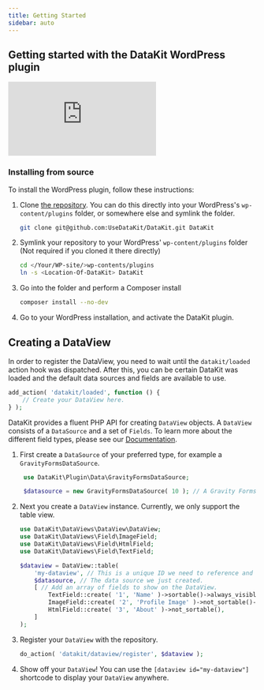 ```yaml
---
title: Getting Started
sidebar: auto
---
```


## Getting started with the DataKit WordPress plugin

<div class="responsive-iframe-container">
    <iframe src="https://www.youtube-nocookie.com/embed/BoCtYkv7QY8?si=CgJPFewh4zMoJ1x1" title="Introduction to DataKit" frameborder="0" allow="accelerometer; autoplay; clipboard-write; encrypted-media; gyroscope; picture-in-picture; web-share" referrerpolicy="strict-origin-when-cross-origin" allowfullscreen></iframe>
</div>

### Installing from source

To install the WordPress plugin, follow these instructions:

1. Clone [the repository](https://github.com/UseDataKit/DataKit). You can do this directly into your WordPress's
   `wp-content/plugins`
   folder, or somewhere else and symlink the folder.

    ```bash
    git clone git@github.com:UseDataKit/DataKit.git DataKit
    ```

2. Symlink your repository to your WordPress' `wp-content/plugins` folder (Not required if you cloned it there directly)

   ```bash
   cd </Your/WP-site/>wp-contents/plugins 
   ln -s <Location-Of-DataKit> DataKit
   ```

3. Go into the folder and perform a Composer install
   ```bash
   composer install --no-dev
   ```

4. Go to your WordPress installation, and activate the DataKit plugin.

## Creating a DataView

In order to register the DataView, you need to wait until the `datakit/loaded` action hook was dispatched. After this,
you can be certain DataKit was loaded and the default data sources and fields are available to use.

```php
add_action( 'datakit/loaded', function () {
    // Create your DataView here.
} );
```

DataKit provides a fluent PHP API for creating `DataView` objects. A `DataView` consists of a `DataSource` and a set of
`Fields`. To learn more about the different field types, please see our [Documentation](SDK/Fields/using-fields).

1. First create a `DataSource` of your preferred type, for example a `GravityFormsDataSource`.
   ```php
    use DataKit\Plugin\Data\GravityFormsDataSource;
   
    $datasource = new GravityFormsDataSource( 10 ); // A Gravity Forms data source for form ID 10. 
    ```
2. Next you create a `DataView` instance. Currently, we only support the table view.
    ```php
    use DataKit\DataViews\DataView\DataView;
    use DataKit\DataViews\Field\ImageField;
    use DataKit\DataViews\Field\HtmlField;
    use DataKit\DataViews\Field\TextField;

    $dataview = DataView::table(
        'my-dataview', // This is a unique ID we need to reference and differentiate the DataView.
        $datasource, // The data source we just created.
        [ // Add an array of fields to show on the DataView.
            TextField::create( '1', 'Name' )->sortable()->always_visible(),
            ImageField::create( '2', 'Profile Image' )->not_sortable()->alt( 'Profile picture' ),
            HtmlField::create( '3', 'About' )->not_sortable(),
        ]
    );
    ```
3. Register your `DataView` with the repository.
    ```php
    do_action( 'datakit/dataview/register', $dataview );
    ```
4. Show off your `DataView`! You can use the `[dataview id="my-dataview"]` shortcode to display your `DataView`
   anywhere.
